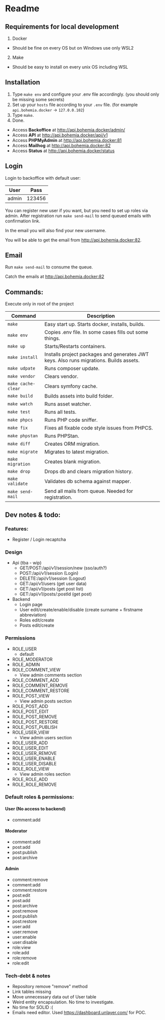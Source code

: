 # Readme

## Requirements for local development

1) Docker
  * Should be fine on every OS but on Windows use only WSL2
2) Make
  * Should be easy to install on every unix OS including WSL

## Installation

1) Type `make env` and configure your .env file accordingly. (you should only be missing some secrets)
2) Set up your `hosts` file according to your `.env` file. (for example `api.bohemia.docker` -> `127.0.0.102`)
3) Type `make`.
4) Done.

* Access **Backoffice** at <http://api.bohemia.docker/admin/>
* Access **API** at <http://api.bohemia.docker/api/v1>
* Access **PHPMyAdmin** at <http://api.bohemia.docker:81>
* Access **Mailhog** at <http://api.bohemia.docker:82>
* Access **Status** at <http://api.bohemia.docker/status>

## Login

Login to backoffice with default user:

| User  | Pass   |
|-------|--------|
| admin | 123456 |

You can register new user if you want, but you need to set up roles via admin. After registration run `make send-mail`
to send queued emails with confirmation link.

In the email you will also find your new username.

You will be able to get the email from <http://api.bohemia.docker:82>.

## Email

Run `make send-mail` to consume the queue.

Catch the emails at <http://api.bohemia.docker:82>

## Commands:

Execute only in root of the project

| Command            | Description                                                                            |
|--------------------|----------------------------------------------------------------------------------------|
| `make`             | Easy start up. Starts docker, installs, builds.                                        |
| `make env`         | Copies .env file. In some cases fills out some things.                                 |
| `make up`          | Starts/Restarts containers.                                                            |
| `make install`     | Installs project packages and generates JWT keys. Also runs migrations. Builds assets. |
| `make udpate`      | Runs composer update.                                                                  |
| `make vendor`      | Clears vendor.                                                                         |
| `make cache-clear` | Clears symfony cache.                                                                  |
| `make build`       | Builds assets into build folder.                                                       |
| `make watch`       | Runs asset watcher.                                                                    |
| `make test`        | Runs all tests.                                                                        |
| `make phpcs`       | Runs PHP code sniffer.                                                                 |
| `make fix`         | Fixes all fixable code style issues from PHPCS.                                        |
| `make phpstan`     | Runs PHPStan.                                                                          |
| `make diff`        | Creates ORM migration.                                                                 |
| `make migrate`     | Migrates to latest migration.                                                          |
| `make migration`   | Creates blank migration.                                                               |
| `make drop`        | Drops db and clears migration history.                                                 |
| `make validate`    | Validates db schema against mapper.                                                    |
| `make send-mail`   | Send all mails from queue. Needed for registration.                                    |

## Dev notes & todo:

### Features:

* Register / Login recaptcha

### Design

* Api (tba - wip)
  * GET/POST:/api/v1/session/new (sso/auth?)
  * POST:/api/v1/session (Login)
  * DELETE:/api/v1/session (Logout)
  * GET:/api/v1/users (get user data)
  * GET:/api/v1/posts (get post list)
  * GET:/api/v1/posts/:postId (get post)
* Backend
  * Login page
  * User edit/create/enable/disable (create surname + firstname abbreviation)
  * Roles edit/create
  * Posts edit/create

### Permissions

* ROLE_USER
  * default
* ROLE_MODERATOR
* ROLE_ADMIN
* ROLE_COMMENT_VIEW
  * View admin comments section
* ROLE_COMMENT_ADD
* ROLE_COMMENT_REMOVE
* ROLE_COMMENT_RESTORE
* ROLE_POST_VIEW
  * View admin posts section
* ROLE_POST_ADD
* ROLE_POST_EDIT
* ROLE_POST_REMOVE
* ROLE_POST_RESTORE
* ROLE_POST_PUBLISH
* ROLE_USER_VIEW
  * View admin users section
* ROLE_USER_ADD
* ROLE_USER_EDIT
* ROLE_USER_REMOVE
* ROLE_USER_ENABLE
* ROLE_USER_DISABLE
* ROLE_ROLE_VIEW
  * View admin roles section
* ROLE_ROLE_ADD
* ROLE_ROLE_REMOVE

### Default roles & permissions:

#### User (No access to backend)

* comment:add

#### Moderator

* comment:add
* post:add
* post:publish
* post:archive

#### Admin

* comment:remove
* comment:add
* comment:restore
* post:edit
* post:add
* post:archive
* post:remove
* post:publish
* post:restore
* user:add
* user:remove
* user:enable
* user:disable
* role:view
* role:add
* role:remove
* role:edit

### Tech-debt & notes

* Repository remove "remove" method
* Link tables missing
* Move unnecessary data out of User table
* Weird entity encapsulation. No time to investigate.
* No time for SOLID :(
* Emails need editor. Used https://dashboard.unlayer.com/ for POC.
